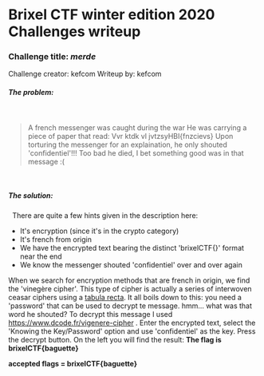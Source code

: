 # Brixel CTF winter edition 2020 Challenges writeup
### Challenge title: *merde*
Challenge creator: kefcom
Writeup by: kefcom

##### The problem:
&nbsp;
>A french messenger was caught during the war
He was carrying a piece of paper that read: Vvr ktdk vl jvtzsyHBI{fnzcievs}
Upon torturing the messenger for an explaination, he only shouted 'confidentiel'!!!
Too bad he died, I bet something good was in that message :(

&nbsp;
##### The solution:
&nbsp;
There are quite a few hints given in the description here:
* It's encryption (since it's in the crypto category)
* It's french from origin
* We have the encrypted text bearing the distinct 'brixelCTF{}' format near the end
* We know the messenger shouted 'confidentiel' over and over again

When we search for encryption methods that are french in origin, we find the 'vinegère cipher'.
This type of cipher is actually a series of interwoven ceasar ciphers using a [tabula recta](https://en.wikipedia.org/wiki/Tabula_recta).
It all boils down to this: you need a 'password' that can be used to decrypt te message. hmm... what was that word he shouted?
To decrypt this message I used https://www.dcode.fr/vigenere-cipher .
Enter the encrypted text, select the 'Knowing the Key/Password' option and use 'confidentiel' as the key. Press the decrypt button.
On the left you will find the result: **The flag is brixelCTF{baguette}**

**accepted flags = brixelCTF{baguette}**